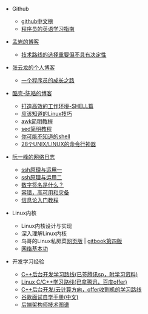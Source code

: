 - Github

  - [github中文榜](https://github.com/kon9chunkit/GitHub-Chinese-Top-Charts) 
  - [程序员的英语学习指南](https://github.com/yujiangshui/A-Programmers-Guide-to-English)

- [孟岩的博客](https://blog.csdn.net/myan)

  - [技术路线的选择重要但不具有决定性](https://blog.csdn.net/myan/article/details/3247071)

- [张云龙的个人博客](https://github.com/fouber/blog)
  - [一个程序员的成长之路](https://github.com/fouber/blog/issues/41)

- [酷壳-陈皓的博客](https://coolshell.cn/)

  - [打造高效的工作环境-SHELL篇](https://coolshell.cn/articles/19219.html?utm_source=tuicool&utm_medium=referral)
  - [应该知道的Linux技巧](https://coolshell.cn/articles/8883.html)
  - [awk简明教程](https://coolshell.cn/articles/9070.html?utm_source=tuicool&utm_medium=referral)
  - [sed简明教程](https://coolshell.cn/articles/9104.html?utm_source=tuicool&utm_medium=referral)
  - [你可能不知道的shell](https://coolshell.cn/articles/8619.html)
  - [28个UNIX/LINUX的命令行神器](https://coolshell.cn/articles/7829.html)

- [阮一峰的网络日志]()

  - [ssh原理与运用一](https://www.ruanyifeng.com/blog/2011/12/ssh_remote_login.html)
  - [ssh原理与运用二](http://www.ruanyifeng.com/blog/2011/12/ssh_port_forwarding.html)
  - [数字签名是什么？](http://www.ruanyifeng.com/blog/2011/08/what_is_a_digital_signature.html)
  - [容错，高可用和灾备](http://www.ruanyifeng.com/blog/2019/11/fault-tolerance.html)
  - [信息论入门教程](http://www.ruanyifeng.com/blog/2019/08/information-theory.html)

- Linux内核

  - Linux内核设计与实现
  - 深入理解Linux内核
  - 鸟哥的Linux私房菜[网页版](http://cn.linux.vbird.org/) | [gitbook第四版](https://wizardforcel.gitbooks.io/vbird-linux-basic-4e/content/index.html)
  - [网络基本功]( ) 

- 开发学习经验

  - [C++后台开发学习路线(已签腾讯sp，附学习资料)](https://zhuanlan.zhihu.com/p/61457047)
  - [Linux C/C++学习路线(已拿腾讯，百度offer)](https://www.itcodemonkey.com/article/14737.html)
  - [C++后台开发/云计算方向，offer收割机的学习路线](https://zhuanlan.zhihu.com/p/65432202)
  - [谷歌面试自学手册(中文)](https://github.com/jwasham/coding-interview-university/blob/master/translations/README-cn.md)
  - [后端架构师技术图谱](https://github.com/xingshaocheng/architect-awesome)

